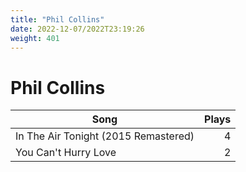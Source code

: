 ```yaml
---
title: "Phil Collins"
date: 2022-12-07/2022T23:19:26
weight: 401
---
```


# Phil Collins

 Song | Plays 
----- | -----:
In The Air Tonight (2015 Remastered) | 4
You Can't Hurry Love | 2
